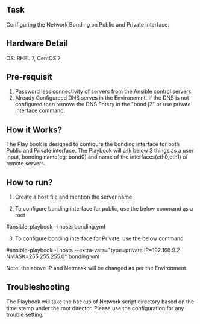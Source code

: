 Task
-----
Configuring the Network Bonding on Public and Private Interface.


Hardware Detail
---------------
OS: RHEL 7, CentOS 7

Pre-requisit
------------
1. Password less connectivity of servers from the Ansible control servers.
2. Already Configureed DNS serves in the Environemnt. If the DNS is not configured then remove the DNS Entery in the "bond.j2" or use private interface command.

How it Works?
-------------
The Play book is designed to configure the bonding interface for both Public and Private interface. 
The Playbook  will ask below 3 things as a user input, bonding name(eg: bond0) and name of the interfaces(eth0,eth1) of remote servers.


How to run?
-----------
1. Create a host file and mention the server name

2. To configure bonding interface for public, use the below command as a root

  #ansible-playbook -i hosts bonding.yml

3. To configure bonding interface for Private, use the below command

  #ansible-playbook -i  hosts  --extra-vars="type=private IP=192.168.9.2 NMASK=255.255.255.0" bonding.yml


Note: the above IP and Netmask will be changed as per the Environment.

Troubleshooting
---------------
The Playbook will  take the backup of Network script directory based on the time stamp under the root director. Please use the configuration for any trouble setting.


